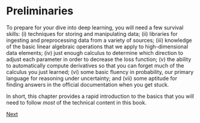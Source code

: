 #  Preliminaries

To prepare for your dive into deep learning,
you will need a few survival skills:
(i) techniques for storing and manipulating data;
(ii) libraries for ingesting 
and preprocessing data from a variety of sources;
(iii) knowledge of the basic linear algebraic operations
that we apply to high-dimensional data elements;
(iv) just enough calculus to determine
which direction to adjust each parameter
in order to decrease the loss function;
(v) the ability to automatically compute derivatives
so that you can forget much of 
the calculus you just learned;
(vi) some basic fluency in probability,
our primary language for reasoning under uncertainty;
and (vii) some aptitude for finding answers 
in the official documentation when you get stuck.

In short, this chapter provides a rapid introduction 
to the basics that you will need to follow 
*most* of the technical content in this book.

[Next](ndarray.md)
